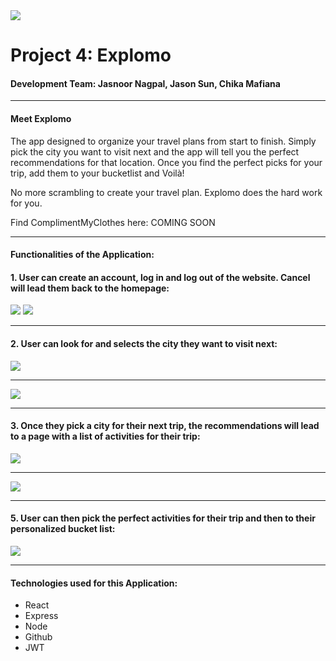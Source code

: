 <img src="https://i.imgur.com/D03kjsH.png">

# Project 4: Explomo
#### Development Team: Jasnoor Nagpal, Jason Sun, Chika Mafiana
---
#### **Meet Explomo**

The app designed to organize your travel plans from start to finish. Simply pick the city you want to visit next and the app will tell you the perfect recommendations for that location. Once you find the perfect picks for your trip, add them to your bucketlist and Voilà!

No more scrambling to create your travel plan. Explomo does the hard work for you.

Find ComplimentMyClothes here: COMING SOON

---
#### **Functionalities of the Application:**


#### 1. User can create an account, log in and log out of the website. Cancel will lead them back to the homepage: 
<img src="https://i.imgur.com/C3kjddc.png">
<img src="https://i.imgur.com/jGchHr8.png">

---

#### 2. User can look for and selects the city they want to visit next:
<img src="https://i.imgur.com/TLWfMpI.png">

---

<img src="https://i.imgur.com/uBcjHHU.png">

---

#### 3. Once they pick a city for their next trip, the recommendations will lead to a page with a list of activities for their trip: 
<img src="https://i.imgur.com/haiX9Vo.png">

---

<img src="https://i.imgur.com/p4ppTmp.png">

---

#### 5. User can then pick the perfect activities for their trip and then to their personalized bucket list:
<img src="https://i.imgur.com/MrU0hdj.jpg">

---

#### **Technologies used for this Application:**

* React 
* Express 
* Node 
* Github 
* JWT 
